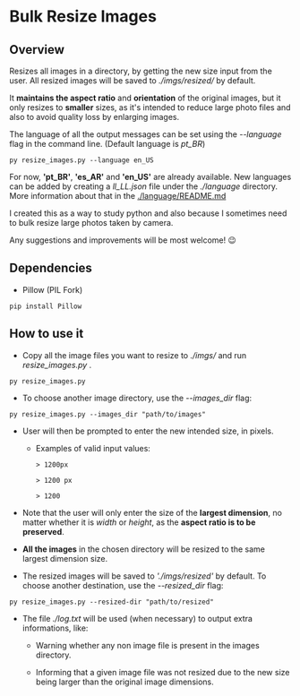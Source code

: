 
# Bulk Resize Images

## Overview

Resizes all images in a directory, by getting the new size input from the user. All resized images will be saved to *./imgs/resized/* by default.

It **maintains the aspect ratio** and **orientation** of the original images, but it only resizes to **smaller** sizes, as it's intended to reduce large photo files and also to avoid quality loss by enlarging images.

The language of all the output messages can be set using the *--language* flag in the command line. (Default language is *pt_BR*)

```
py resize_images.py --language en_US
```

For now, **'pt_BR'**, **'es_AR'** and **'en_US'** are already available. New languages can be added by creating a *ll_LL.json* file under the *./language* directory. More information about that in the [./language/README.md](./language/README.md)

I created this as a way to study python and also because I sometimes need to bulk resize large photos taken by camera.

Any suggestions and improvements will be most welcome! :wink:

## Dependencies

- Pillow (PIL Fork)
```
pip install Pillow
```

## How to use it

- Copy all the image files you want to resize to *./imgs/* and run *resize_images.py* .
```
py resize_images.py
```

- To choose another image directory, use the *--images_dir* flag:
```
py resize_images.py --images_dir "path/to/images"
```

- User will then be prompted to enter the new intended size, in pixels.
  - Examples of valid input values:
    ```
    > 1200px
    ```
    ```
    > 1200 px
    ```
    ```
    > 1200
    ```

- Note that the user will only enter the size of the **largest dimension**, no matter whether it is *width* or *height*, as the **aspect ratio is to be preserved**.

- **All the images** in the chosen directory will be resized to the same largest dimension size.

- The resized images will be saved to *'./imgs/resized'* by default. To choose another destination, use the *--resized_dir* flag:
```
py resize_images.py --resized-dir "path/to/resized"
```


- The file *./log.txt* will be used (when necessary) to output extra informations, like:
  - Warning whether any non image file is present in the images directory.

  - Informing that a given image file was not resized due to the new size being larger than the original image dimensions.
